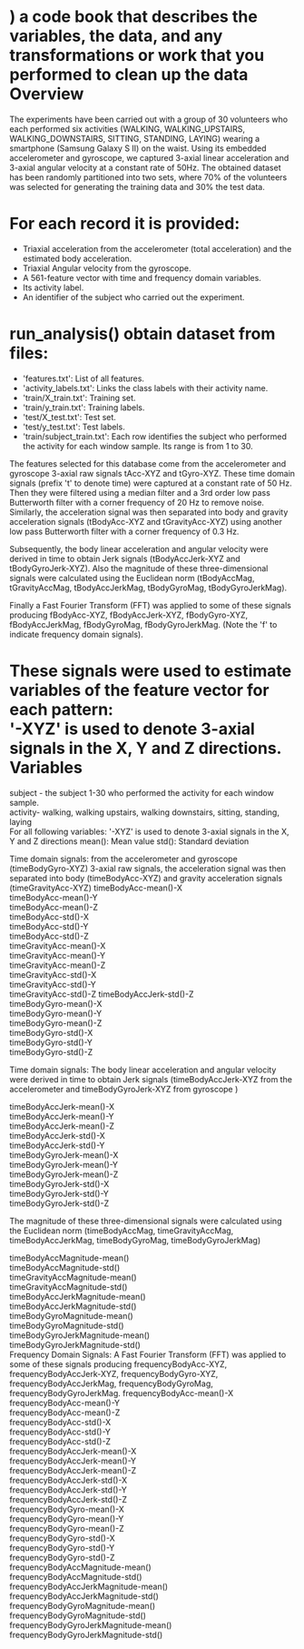 ) a code book that describes the variables, the data, and any transformations or work that you performed to clean up the data
Overview
======================================
The experiments have been carried out with a group of 30 volunteers who each performed six activities (WALKING, WALKING_UPSTAIRS, WALKING_DOWNSTAIRS, SITTING, STANDING, LAYING) wearing a smartphone (Samsung Galaxy S II) on the waist. Using its embedded accelerometer and gyroscope, we captured 3-axial linear acceleration and 3-axial angular velocity at a constant rate of 50Hz. The obtained dataset has been randomly partitioned into two sets, where 70% of the volunteers was selected for generating the training data and 30% the test data. 

For each record it is provided:
======================================
- Triaxial acceleration from the accelerometer (total acceleration) and the estimated body acceleration.
- Triaxial Angular velocity from the gyroscope. 
- A 561-feature vector with time and frequency domain variables. 
- Its activity label. 
- An identifier of the subject who carried out the experiment.

run_analysis() obtain dataset from files:
=========================================
- 'features.txt': List of all features.
- 'activity_labels.txt': Links the class labels with their activity name.
- 'train/X_train.txt': Training set.
- 'train/y_train.txt': Training labels.
- 'test/X_test.txt': Test set.
- 'test/y_test.txt': Test labels.
- 'train/subject_train.txt': Each row identifies the subject who performed the activity for each window sample. Its range is from 1 to 30. 


The features selected for this database come from the accelerometer and gyroscope 3-axial raw signals tAcc-XYZ and tGyro-XYZ. These time domain signals (prefix 't' to denote time) were captured at a constant rate of 50 Hz. Then they were filtered using a median filter and a 3rd order low pass Butterworth filter with a corner frequency of 20 Hz to remove noise. Similarly, the acceleration signal was then separated into body and gravity acceleration signals (tBodyAcc-XYZ and tGravityAcc-XYZ) using another low pass Butterworth filter with a corner frequency of 0.3 Hz. 

Subsequently, the body linear acceleration and angular velocity were derived in time to obtain Jerk signals (tBodyAccJerk-XYZ and tBodyGyroJerk-XYZ). Also the magnitude of these three-dimensional signals were calculated using the Euclidean norm (tBodyAccMag, tGravityAccMag, tBodyAccJerkMag, tBodyGyroMag, tBodyGyroJerkMag). 

Finally a Fast Fourier Transform (FFT) was applied to some of these signals producing fBodyAcc-XYZ, fBodyAccJerk-XYZ, fBodyGyro-XYZ, fBodyAccJerkMag, fBodyGyroMag, fBodyGyroJerkMag. (Note the 'f' to indicate frequency domain signals). 

These signals were used to estimate variables of the feature vector for each pattern:  
'-XYZ' is used to denote 3-axial signals in the X, Y and Z directions.
Variables
=========

subject - the subject 1-30 who performed the activity for each window sample.                       
activity- walking, walking upstairs, walking downstairs, sitting, standing, laying     
For all following variables: 
'-XYZ' is used to denote 3-axial signals in the X, Y and Z directions
mean(): Mean value
std(): Standard deviation

Time domain signals: from the accelerometer and gyroscope (timeBodyGyro-XYZ) 3-axial raw signals, the acceleration signal was then separated into body (timeBodyAcc-XYZ) and gravity acceleration signals (timeGravityAcc-XYZ)
timeBodyAcc-mean()-X               
timeBodyAcc-mean()-Y                 
timeBodyAcc-mean()-Z                  
timeBodyAcc-std()-X                  
timeBodyAcc-std()-Y                
timeBodyAcc-std()-Z                  
timeGravityAcc-mean()-X               
timeGravityAcc-mean()-Y              
timeGravityAcc-mean()-Z               
timeGravityAcc-std()-X               
timeGravityAcc-std()-Y              
timeGravityAcc-std()-Z 
timeBodyAccJerk-std()-Z              
timeBodyGyro-mean()-X                 
timeBodyGyro-mean()-Y                
timeBodyGyro-mean()-Z                 
timeBodyGyro-std()-X                 
timeBodyGyro-std()-Y                  
timeBodyGyro-std()-Z      

Time domain signals: The body linear acceleration and angular velocity were derived in time to obtain Jerk signals (timeBodyAccJerk-XYZ from the accelerometer and timeBodyGyroJerk-XYZ from gyroscope )

timeBodyAccJerk-mean()-X             
timeBodyAccJerk-mean()-Y             
timeBodyAccJerk-mean()-Z              
timeBodyAccJerk-std()-X              
timeBodyAccJerk-std()-Y               
timeBodyGyroJerk-mean()-X             
timeBodyGyroJerk-mean()-Y            
timeBodyGyroJerk-mean()-Z             
timeBodyGyroJerk-std()-X             
timeBodyGyroJerk-std()-Y              
timeBodyGyroJerk-std()-Z   

The magnitude of these three-dimensional signals were calculated using the Euclidean norm (timeBodyAccMag, timeGravityAccMag, timeBodyAccJerkMag, timeBodyGyroMag, timeBodyGyroJerkMag)

timeBodyAccMagnitude-mean()           
timeBodyAccMagnitude-std()           
timeGravityAccMagnitude-mean()        
timeGravityAccMagnitude-std()        
timeBodyAccJerkMagnitude-mean()       
timeBodyAccJerkMagnitude-std()       
timeBodyGyroMagnitude-mean()          
timeBodyGyroMagnitude-std()          
timeBodyGyroJerkMagnitude-mean()      
timeBodyGyroJerkMagnitude-std()   
Frequency Domain Signals:
A Fast Fourier Transform (FFT) was applied to some of these signals producing frequencyBodyAcc-XYZ, frequencyBodyAccJerk-XYZ, frequencyBodyGyro-XYZ, frequencyBodyAccJerkMag, frequencyBodyGyroMag, frequencyBodyGyroJerkMag. 
frequencyBodyAcc-mean()-X             
frequencyBodyAcc-mean()-Y            
frequencyBodyAcc-mean()-Z             
frequencyBodyAcc-std()-X             
frequencyBodyAcc-std()-Y              
frequencyBodyAcc-std()-Z             
frequencyBodyAccJerk-mean()-X         
frequencyBodyAccJerk-mean()-Y        
frequencyBodyAccJerk-mean()-Z         
frequencyBodyAccJerk-std()-X         
frequencyBodyAccJerk-std()-Y          
frequencyBodyAccJerk-std()-Z         
frequencyBodyGyro-mean()-X            
frequencyBodyGyro-mean()-Y           
frequencyBodyGyro-mean()-Z            
frequencyBodyGyro-std()-X            
frequencyBodyGyro-std()-Y             
frequencyBodyGyro-std()-Z            
frequencyBodyAccMagnitude-mean()      
frequencyBodyAccMagnitude-std()      
frequencyBodyAccJerkMagnitude-mean()  
frequencyBodyAccJerkMagnitude-std()  
frequencyBodyGyroMagnitude-mean()     
frequencyBodyGyroMagnitude-std()     
frequencyBodyGyroJerkMagnitude-mean() 
frequencyBodyGyroJerkMagnitude-std() 
